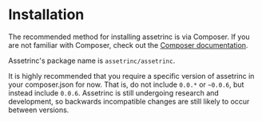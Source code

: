 # Installation

The recommended method for installing assetrinc is via Composer.  If you are not familiar with Composer, check out the [Composer documentation](http://getcomposer.org).

Assetrinc's package name is `assetrinc/assetrinc`.

It is highly recommended that you require a specific version of assetrinc in your composer.json for now.  That is, do not include `0.0.*` or `~0.0.6`, but instead include `0.0.6`.  Assetrinc is still undergoing research and development, so backwards incompatible changes are still likely to occur between versions.
